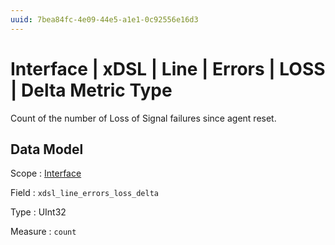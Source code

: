 ```yaml
---
uuid: 7bea84fc-4e09-44e5-a1e1-0c92556e16d3
---
```

# Interface | xDSL | Line | Errors | LOSS | Delta Metric Type

Count of the number of Loss of Signal failures since agent reset.

## Data Model

Scope
: [Interface](../../../../../../metric-scopes-reference/interface.md)

Field
: `xdsl_line_errors_loss_delta`

Type
: UInt32

Measure
: `count`
